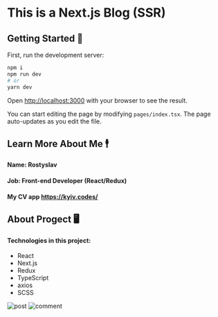# This is a Next.js Blog (SSR)

## Getting Started 🏁

First, run the development server:

```bash
npm i
npm run dev
# or
yarn dev
```

Open [http://localhost:3000](http://localhost:3000) with your browser to see the result.

You can start editing the page by modifying `pages/index.tsx`. The page auto-updates as you edit the file.

## Learn More About Me 🕴️

#### Name: Rostyslav
#### Job: Front-end Developer (React/Redux)
#### My CV app <https://kyiv.codes/>


## About Progect 🖥️

#### Technologies in this project:

  * React
  * Next.js
  * Redux
  * TypeScript
  * axios
  * SCSS


![post](https://ibb.co/jvdXQgN)
![comment](https://ibb.co/3hvf7jc)




